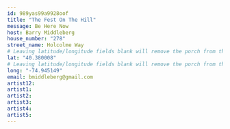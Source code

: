 ```yaml
---
id: 989yas99a9928oof
title: "The Fest On The Hill"
message: Be Here Now
host: Barry Middleberg
house_number: "278"
street_name: Holcolme Way
# Leaving latitude/longitude fields blank will remove the porch from the Porchfest map.
lat: "40.380008"
# Leaving latitude/longitude fields blank will remove the porch from the Porchfest map.
long: "-74.945149"
email: bmiddleberg@gmail.com
artist12:
artist1:
artist2:
artist3:
artist4:
artist5:
---
```

